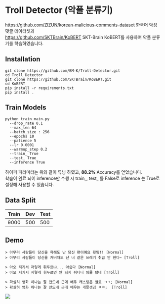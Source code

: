 # Troll Detector (악플 분류기)
https://github.com/ZIZUN/korean-malicious-comments-dataset 한국어 악성댓글 데이터셋과 <br> https://github.com/SKTBrain/KoBERT SKT-Brain KoBERT를 사용하여 악플 분류기를 학습하였습니다.

## Installation
```
git clone https://github.com/BM-K/Troll-Detector.git
cd Troll_Detector
git clone https://github.com/SKTBrain/KoBERT.git
cd KoBERT
pip install -r requirements.txt
pip install .
```

## Train Models
```
python train_main.py
  --drop_rate 0.1
  --max_len 64
  --batch_size : 256
  --epochs 10
  --patience 5
  --lr 0.0001
  --warmup_step 0.2
  --train_ True
  --test_ True
  --inference True
```
하이퍼 파라미터는 위와 같이 튜닝 하였고, **88.2%** Accuracy를 얻었습니다. <br>
학습이 완료 되어 inference만 수행 시 train_, test_ 를 False로 inference 는 True로 설정해 사용할 수 있습니다.

## Data Split
|Train|Dev|Test|
|------|------|------|
|9000|500|500|

## Demo
```
> 아무리 사람들이 당신을 욕해도 난 당신 편이예요 홧팅!! [Normal]
> 아무리 사람들이 당신을 커버쳐도 난 너 같은 쓰레기 취급 안 한다~ [Troll]

> 아오 저기서 저렇게 휘두르냐... 아쉽다 [Normal]
> 아오 저기서 저렇게 휘두르면 안 되지 쉬더니 퇴물 됐네 [Troll]

> 확실히 영화 하나는 잘 만드네 근데 배우 캐스팅은 별로 ㅋㅋ; [Normal]
> 확실히 영화 하나는 잘 만드네 근데 배우는 개못생김 ㅋㅋ;	[Troll]
```

<img src = 'https://user-images.githubusercontent.com/55969260/99531889-c472b200-29e6-11eb-83e5-f657d91b6224.gif'>

